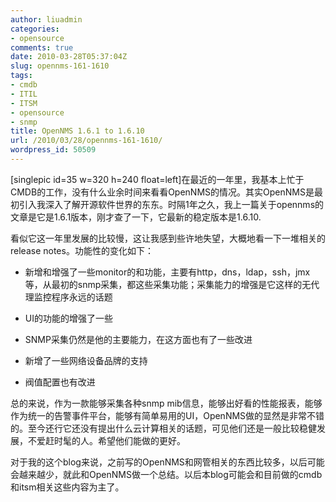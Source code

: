 ```yaml
---
author: liuadmin
categories:
- opensource
comments: true
date: 2010-03-28T05:37:04Z
slug: opennms-161-1610
tags:
- cmdb
- ITIL
- ITSM
- opensource
- snmp
title: OpenNMS 1.6.1 to 1.6.10
url: /2010/03/28/opennms-161-1610/
wordpress_id: 50509
---
```


[singlepic id=35 w=320 h=240 float=left]在最近的一年里，我基本上忙于CMDB的工作，没有什么业余时间来看看OpenNMS的情况。其实OpenNMS是最初引入我深入了解开源软件世界的东东。时隔1年之久，我上一篇关于opennms的文章是它是1.6.1版本，刚才查了一下，它最新的稳定版本是1.6.10.

看似它这一年里发展的比较慢，这让我感到些许地失望，大概地看一下一堆相关的release notes。功能性的变化如下：



	
  * 新增和增强了一些monitor的和功能，主要有http，dns，ldap，ssh，jmx等，从最初的snmp采集，都这些采集功能；采集能力的增强是它这样的无代理监控程序永远的话题

	
  * UI的功能的增强了一些

	
  * SNMP采集仍然是他的主要能力，在这方面也有了一些改进

	
  * 新增了一些网络设备品牌的支持

	
  * 阀值配置也有改进


总的来说，作为一款能够采集各种snmp mib信息，能够出好看的性能报表，能够作为统一的告警事件平台，能够有简单易用的UI，OpenNMS做的显然是非常不错的。至今还行它还没有提出什么云计算相关的话题，可见他们还是一般比较稳健发展，不爱赶时髦的人。希望他们能做的更好。

对于我的这个blog来说，之前写的OpenNMS和网管相关的东西比较多，以后可能会越来越少，就此和OpenNMS做一个总结。以后本blog可能会和目前做的cmdb和itsm相关这些内容为主了。
